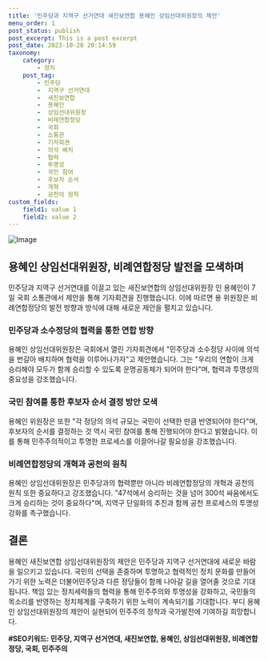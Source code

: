 ```yaml
---
title: '민주당과 지역구 선거연대 새진보연합 용혜인 상임선대위원장의 제안'
menu_order: 1
post_status: publish
post_excerpt: This is a post excerpt
post_date: 2023-10-20 20:14:59
taxonomy:
    category:
        - 정치
    post_tag:
        - 민주당
        -  지역구 선거연대
        -  새진보연합
        -  용혜인
        -  상임선대위원장
        -  비례연합정당
        -  국회
        -  소통관
        -  기자회견
        -  의석 배치
        -  협력
        -  투명성
        -  국민 참여
        -  후보자 순서
        -  개혁
        -  공천의 원칙
custom_fields:
    field1: value 1
    field2: value 2
---
```


![Image](https://imgnews.pstatic.net/image/586/2024/02/07/0000072529_001_20240207131701546.jpg?type=w647)


## 용혜인 상임선대위원장, 비례연합정당 발전을 모색하며

민주당과 지역구 선거연대를 이끌고 있는 새진보연합의 상임선대위원장 인 용혜인이 7일 국회 소통관에서 제안을 통해 기자회견을 진행했습니다. 이에 따르면 용 위원장은 비례연합정당의 발전 방향과 방식에 대해 새로운 제안을 펼치고 있습니다.

### 민주당과 소수정당의 협력을 통한 연합 방향

용혜인 상임선대위원장은 국회에서 열린 기자회견에서 "민주당과 소수정당 사이에 의석을 번갈아 배치하며 협력을 이루어나가자"고 제안했습니다. 그는 "우리의 연합이 크게 승리해야 모두가 함께 승리할 수 있도록 운명공동체가 되어야 한다"며, 협력과 투명성의 중요성을 강조했습니다. 

### 국민 참여를 통한 후보자 순서 결정 방안 모색

용혜인 위원장은 또한 "각 정당의 의석 규모는 국민이 선택한 만큼 반영되어야 한다"며, 후보자의 순서를 결정하는 것 역시 국민 참여를 통해 진행되어야 한다고 밝혔습니다. 이를 통해 민주주의적이고 투명한 프로세스를 이끌어나갈 필요성을 강조했습니다.

### 비례연합정당의 개혁과 공천의 원칙

용혜인 상임선대위원장은 민주당과의 협력뿐만 아니라 비례연합정당의 개혁과 공천의 원칙 또한 중요하다고 강조했습니다. "47석에서 승리하는 것을 넘어 300석 싸움에서도 크게 승리하는 것이 중요하다"며, 지역구 단일화의 추진과 함께 공천 프로세스의 투명성 강화를 촉구했습니다.

## 결론

용혜인 새진보연합 상임선대위원장의 제안은 민주당과 지역구 선거연대에 새로운 바람을 일으키고 있습니다. 국민의 선택을 존중하며 투명하고 협력적인 정치 문화를 만들어가기 위한 노력은 더불어민주당과 다른 정당들이 함께 나아갈 길을 열어줄 것으로 기대됩니다. 책임 있는 정치세력들의 협력을 통해 민주주의와 투명성을 강화하고, 국민들의 목소리를 반영하는 정치체계를 구축하기 위한 노력이 계속되기를 기대합니다. 부디 용혜인 상임선대위원장의 제안이 실현되어 민주주의 정착과 국가발전에 기여하길 희망합니다.

**#SEO키워드: 민주당, 지역구 선거연대, 새진보연합, 용혜인, 상임선대위원장, 비례연합정당, 국회, 민주주의**
